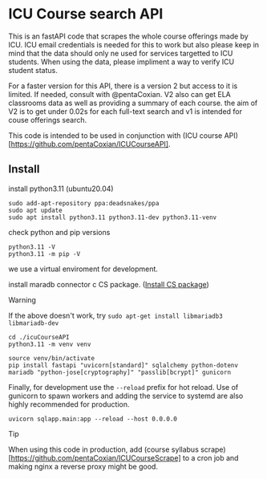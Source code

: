 # ICU Course search API

This is an fastAPI code that scrapes the whole course offerings made by ICU.
ICU email credentials is needed for this to work but also please keep in mind that the data should only ne used for services targetted to ICU students.
When using the data, please impliment a way to verify ICU student status.

For a faster version for this API, there is a version 2 but access to it is limited. If needed, consult with @pentaCoxian. V2 also can get ELA classrooms data as well as providing a summary of each course. the aim of V2 is to get under 0.02s for each full-text search and v1 is intended for couse offerings search.

This code is intended to be used in conjunction with (ICU course API)[https://github.com/pentaCoxian/ICUCourseAPI].


## Install

install python3.11 (ubuntu20.04)

```
sudo add-apt-repository ppa:deadsnakes/ppa
sudo apt update
sudo apt install python3.11 python3.11-dev python3.11-venv
```

check python and pip versions

```
python3.11 -V
python3.11 -m pip -V
```

we use a virtual enviroment for development.

install maradb connector c CS package. ([Install CS package](https://mariadb.com/docs/connect/programming-languages/c/install/))

> [!WARNING]
> If the above doesn't work, try `sudo apt-get install libmariadb3 libmariadb-dev`

```
cd ./icuCourseAPI
python3.11 -m venv venv

source venv/bin/activate
pip install fastapi "uvicorn[standard]" sqlalchemy python-dotenv mariadb "python-jose[cryptography]" "passlib[bcrypt]" gunicorn
```

Finally, for development use the `--reload` prefix for hot reload. Use of gunicorn to spawn workers and adding the service to systemd are also highly recommended for production.

```
uvicorn sqlapp.main:app --reload --host 0.0.0.0
```

> [!TIP]
> When using this code in production, add (course syllabus scrape)[https://github.com/pentaCoxian/ICUCourseScrape] to a cron job and making nginx a reverse proxy might be good.

